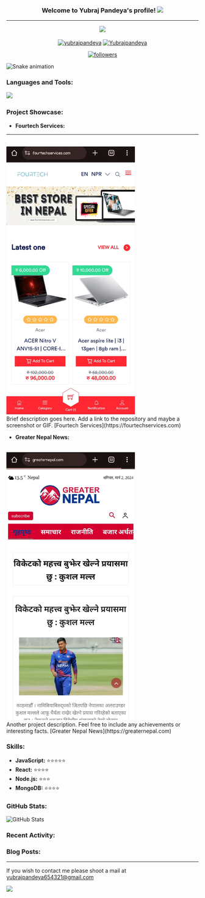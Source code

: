 <!-- Header Section -->
<h3 align="center">
  Welcome to Yubraj Pandeya's profile!
  <img src="https://media.giphy.com/media/hvRJCLFzcasrR4ia7z/giphy.gif" width="28">
</h3>
<hr>

<p align="center">
  <a href="https://github.com/mrjudiyt"><img src="https://readme-typing-svg.herokuapp.com?size=21&center=true&vCenter=true&width=440&height=45&lines=A+learner%2C+maker+and+designer.;A+full-stack+Developer.;Student+of+Software+Engineering"></a>
</p>
<p align="center">
  <a href="https://fb.com/hardik.pandeya.16547" target="blank"><img align="center" src="https://raw.githubusercontent.com/rahuldkjain/github-profile-readme-generator/master/src/images/icons/Social/facebook.svg" alt="yubrajpandeya" height="30" width="40" /></a>
  <a href="https://instagram.com/mrjudi1" target="blank"><img align="center" src="https://raw.githubusercontent.com/rahuldkjain/github-profile-readme-generator/master/src/images/icons/Social/instagram.svg" alt="Yubrajpandeya" height="30" width="40" /></a>
</p>

<p align="center">
  <a href="https://github.com/mrjudiyt">
    <img alt="followers" title="Follow me on Github" src="https://custom-icon-badges.herokuapp.com/github/followers/Parajulibkrm?color=333333&labelColor=111111&style=for-the-badge&logo=person-add&label=Follow&logoColor=white"/>
  </a>
</p>

![Snake animation](https://github.com/parajulibkrm/parajulibkrm/blob/output/github-contribution-grid-snake.svg)

<!-- Languages and Tools Section -->
<h3 align="left">Languages and Tools:</h3>

![](https://skillicons.dev/icons?i=arduino,azure,bots,dynamodb,express,electron,git,graphql,heroku,js,ts,mongodb,netlify,nodejs,postgres,prisma,react,vscode,vercel,workers&perline=20)

<!-- Project Showcase Section -->
<h3 align="left">Project Showcase:</h3>

- **Fourtech Services:**
<hr>
<br>
  <img src="fourtech.jpg" alt="fourtech" height="700px">
  <br>
  Brief description goes here. Add a link to the repository and maybe a screenshot or GIF.
  [Fourtech Services](https://fourtechservices.com)

- **Greater Nepal News:**
<br>
  <img src="Greaternepal.jpg" alt="Freater Nepal News" height="700px">
  <br>
  Another project description. Feel free to include any achievements or interesting facts.
  [Greater Nepal News](https://greaternepal.com)

<!-- Skills Rating Section -->
<h3 align="left">Skills:</h3>

- **JavaScript:** ⭐️⭐️⭐️⭐️⭐️
- **React:** ⭐️⭐️⭐️⭐️
- **Node.js:** ⭐️⭐️⭐️
- **MongoDB:** ⭐️⭐️⭐️⭐️

<!-- GitHub Stats Section -->
<h3 align="left">GitHub Stats:</h3>

![GitHub Stats](https://github-readme-stats.vercel.app/api?username=mrjudiyt&show_icons=true&count_private=true&hide=stars&theme=radical)

<!-- Recent Activity Section -->
<h3 align="left">Recent Activity:</h3>

<!--START_SECTION:activity-->
<!--END_SECTION:activity-->

<!-- Blog Posts Section -->
<h3 align="left">Blog Posts:</h3>

<!-- BLOG-POST-LIST:START -->
<!-- BLOG-POST-LIST:END -->

<!-- Contact Section -->
<hr>

If you wish to contact me please shoot a mail at [yubrajpandeya654321@gmail.com](mailto:yubrajpandeya654321@gmail.com)

![](assets/bottom_header.svg)
